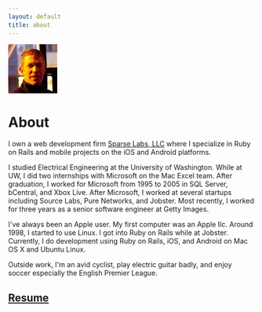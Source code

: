 ```yaml
---
layout: default
title: about
---
```


<span id="about-portrait"><img src="images/about-portrait.jpg" alt="Portrait of Andrew Carter" /></span>

# About

I own a web development firm [Sparse Labs, LLC][sparse]  where I specialize in Ruby on Rails and mobile projects on the iOS and Android platforms.

I studied Electrical Engineering at the University of Washington. While at UW, I did two internships with Microsoft on the Mac Excel team. After graduation, I worked for Microsoft from 1995 to 2005 in SQL Server, bCentral, and Xbox Live. After Microsoft, I worked at several startups including Source Labs, Pure Networks, and Jobster. Most recently, I worked for three years as a senior software engineer at Getty Images.

I've always been an Apple user. My first computer was an Apple IIc. Around 1998, I started to use Linux. I got into Ruby on Rails while at Jobster. Currently, I do development using Ruby on Rails, iOS, and Android on Mac OS X and Ubuntu Linux.

Outside work, I'm an avid cyclist, play electric guitar badly, and enjoy soccer especially the English Premier League.

## [Resume]

[sparse]: http://sparselabs.com
[resume]: /resume.html